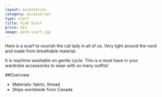 ```yaml
---
layout: accessories
category: accessories
type: scarf
title: Pink Scarf
price: $12
image: pink-scarf.jpg
---
```


Here is a scarf to nourish the cat lady in all of us. Very light around the neck and made from breathable material.

It is machine washable on gentle cycle. This is a must have in your wardrobe accessories to wear with so many outfits!

##Overview

- Materials: fabric, thread
- Ships worldwide from Canada